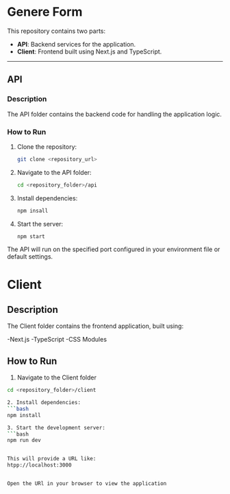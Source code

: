 # Genere Form

This repository contains two parts:
- **API**: Backend services for the application.
- **Client**: Frontend built using Next.js and TypeScript.

---

## **API**

### Description
The API folder contains the backend code for handling the application logic.

### **How to Run**

1. Clone the repository:
   ```bash
   git clone <repository_url>

2. Navigate to the API folder:
    ```bash
    cd <repository_folder>/api

3. Install dependencies:
   ```bash
   npm insall

4. Start the server:
   ```bash
   npm start

The API will run on the specified port configured in your environment file or default settings.

# Client
## Description
The Client folder contains the frontend application, built using:

-Next.js
-TypeScript
-CSS Modules


## How to Run 
1. Navigate to the Client folder
 ```bash
 cd <repository_folder>/client

2. Install dependencies: 
```bash
npm install

3. Start the development server:
```bash
npm run dev


This will provide a URL like: 
htpp://localhost:3000


Open the URl in your browser to view the application